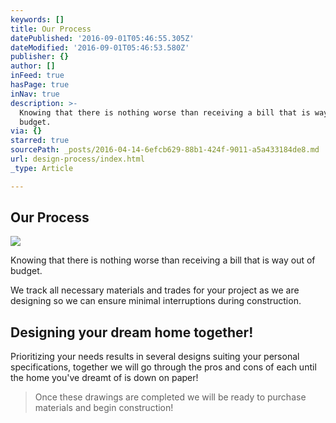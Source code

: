 ```yaml
---
keywords: []
title: Our Process
datePublished: '2016-09-01T05:46:55.305Z'
dateModified: '2016-09-01T05:46:53.580Z'
publisher: {}
author: []
inFeed: true
hasPage: true
inNav: true
description: >-
  Knowing that there is nothing worse than receiving a bill that is way out of
  budget.
via: {}
starred: true
sourcePath: _posts/2016-04-14-6efcb629-88b1-424f-9011-a5a433184de8.md
url: design-process/index.html
_type: Article

---
```

## Our Process
![](https://s3-us-west-2.amazonaws.com/the-grid-img/p/863dfca1ea41672679f832df2ed1514e594a2d60.jpg)

Knowing that there is nothing worse than receiving a bill that is way out of budget.

We track all necessary materials and trades for your project as we are designing so we can ensure minimal interruptions during construction.

## Designing your dream home together!

Prioritizing your needs results in several designs suiting your personal specifications, together we will go through the pros and cons of each until the home you've dreamt of is down on paper!

> Once these drawings are completed we will be ready to purchase materials and begin construction!